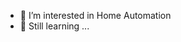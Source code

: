- 👀 I’m interested in Home Automation
- 🌱 Still learning ...

<!---
OlivH83/OlivH83 is a ✨ special ✨ repository because its `README.md` (this file) appears on your GitHub profile.
You can click the Preview link to take a look at your changes.
--->
